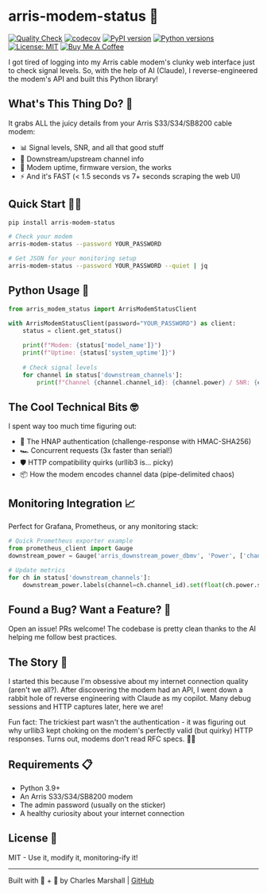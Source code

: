 # arris-modem-status 🚀

[![Quality Check](https://github.com/csmarshall/arris-modem-status/actions/workflows/quality-check.yml/badge.svg)](https://github.com/csmarshall/arris-modem-status/actions/workflows/quality-check.yml)
[![codecov](https://codecov.io/gh/csmarshall/arris-modem-status/branch/main/graph/badge.svg)](https://codecov.io/gh/csmarshall/arris-modem-status)
[![PyPI version](https://badge.fury.io/py/arris-modem-status.svg)](https://badge.fury.io/py/arris-modem-status)
[![Python versions](https://img.shields.io/pypi/pyversions/arris-modem-status.svg)](https://pypi.org/project/arris-modem-status/)
[![License: MIT](https://img.shields.io/badge/License-MIT-yellow.svg)](https://opensource.org/licenses/MIT)
[![Buy Me A Coffee](https://img.shields.io/badge/Buy%20Me%20A%20Coffee-support-yellow?logo=buy-me-a-coffee)](https://www.buymeacoffee.com/cs_marshall)

I got tired of logging into my Arris cable modem's clunky web interface just to check signal levels. So, with the help of AI (Claude), I reverse-engineered the modem's API and built this Python library!

## What's This Thing Do? 🤔

It grabs ALL the juicy details from your Arris S33/S34/SB8200 cable modem:
- 📊 Signal levels, SNR, and all that good stuff
- 🌊 Downstream/upstream channel info  
- 🔧 Modem uptime, firmware version, the works
- ⚡ And it's FAST (< 1.5 seconds vs 7+ seconds scraping the web UI)

## Quick Start 🏃‍♂️

```bash
pip install arris-modem-status

# Check your modem
arris-modem-status --password YOUR_PASSWORD

# Get JSON for your monitoring setup
arris-modem-status --password YOUR_PASSWORD --quiet | jq
```

## Python Usage 🐍

```python
from arris_modem_status import ArrisModemStatusClient

with ArrisModemStatusClient(password="YOUR_PASSWORD") as client:
    status = client.get_status()
    
    print(f"Modem: {status['model_name']}")
    print(f"Uptime: {status['system_uptime']}")
    
    # Check signal levels
    for channel in status['downstream_channels']:
        print(f"Channel {channel.channel_id}: {channel.power} / SNR: {channel.snr}")
```

## The Cool Technical Bits 🤓

I spent way too much time figuring out:
- 🔐 The HNAP authentication (challenge-response with HMAC-SHA256)
- 🏎️ Concurrent requests (3x faster than serial!)
- 🛡️ HTTP compatibility quirks (urllib3 is... picky)
- 📦 How the modem encodes channel data (pipe-delimited chaos)

## Monitoring Integration 📈

Perfect for Grafana, Prometheus, or any monitoring stack:

```python
# Quick Prometheus exporter example
from prometheus_client import Gauge
downstream_power = Gauge('arris_downstream_power_dbmv', 'Power', ['channel'])

# Update metrics
for ch in status['downstream_channels']:
    downstream_power.labels(channel=ch.channel_id).set(float(ch.power.split()[0]))
```

## Found a Bug? Want a Feature? 🐛

Open an issue! PRs welcome! The codebase is pretty clean thanks to the AI helping me follow best practices.

## The Story 📖

I started this because I'm obsessive about my internet connection quality (aren't we all?). After discovering the modem had an API, I went down a rabbit hole of reverse engineering with Claude as my copilot. Many debug sessions and HTTP captures later, here we are!

Fun fact: The trickiest part wasn't the authentication - it was figuring out why urllib3 kept choking on the modem's perfectly valid (but quirky) HTTP responses. Turns out, modems don't read RFC specs. 🤷‍♂️

## Requirements 📋

- Python 3.9+
- An Arris S33/S34/SB8200 modem
- The admin password (usually on the sticker)
- A healthy curiosity about your internet connection

## License 📄

MIT - Use it, modify it, monitoring-ify it!

---

Built with 🧠 + 🤖 by Charles Marshall | [GitHub](https://github.com/csmarshall)
